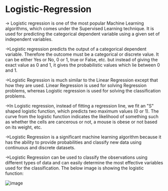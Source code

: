 # Logistic-Regression

-> Logistic regression is one of the most popular Machine Learning algorithms, which comes under the Supervised Learning technique. It is used for predicting the categorical dependent variable using a given set of independent variables.

->Logistic regression predicts the output of a categorical dependent variable. Therefore the outcome must be a categorical or discrete value. It can be either Yes or No, 0 or 1, true or False, etc. but instead of giving the exact value as 0 and 1, it gives the probabilistic values which lie between 0 and 1.

->Logistic Regression is much similar to the Linear Regression except that how they are used. Linear Regression is used for solving Regression problems, whereas Logistic regression is used for solving the classification problems.

->In Logistic regression, instead of fitting a regression line, we fit an "S" shaped logistic function, which predicts two maximum values (0 or 1).
The curve from the logistic function indicates the likelihood of something such as whether the cells are cancerous or not, a mouse is obese or not based on its weight, etc.

->Logistic Regression is a significant machine learning algorithm because it has the ability to provide probabilities and classify new data using continuous and discrete datasets.

->Logistic Regression can be used to classify the observations using different types of data and can easily determine the most effective variables used for the classification. The below image is showing the logistic function:

![image](https://user-images.githubusercontent.com/51235527/235443464-6a3e93c0-c170-429a-9708-5b818db2c945.png)
